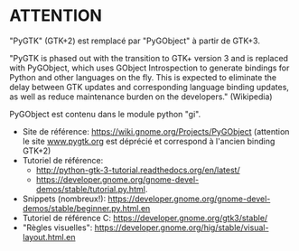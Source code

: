 # ATTENTION

"PyGTK" (GTK+2) est remplacé par "PyGObject" à partir de GTK+3.

"PyGTK is phased out with the transition to GTK+ version 3 and is replaced
with PyGObject, which uses GObject Introspection to generate bindings for
Python and other languages on the fly. This is expected to eliminate the delay
between GTK updates and corresponding language binding updates, as well as
reduce maintenance burden on the developers." (Wikipedia)

PyGObject est contenu dans le module python "gi".

- Site de référence:       https://wiki.gnome.org/Projects/PyGObject
                           (attention le site www.pygtk.org est déprécié et correspond à l'ancien binding GTK+2)
- Tutoriel de référence:
    - http://python-gtk-3-tutorial.readthedocs.org/en/latest/
    - https://developer.gnome.org/gnome-devel-demos/stable/tutorial.py.html.
- Snippets (nombreux!):    https://developer.gnome.org/gnome-devel-demos/stable/beginner.py.html.en
- Tutoriel de référence C: https://developer.gnome.org/gtk3/stable/
- "Règles visuelles":      https://developer.gnome.org/hig/stable/visual-layout.html.en
